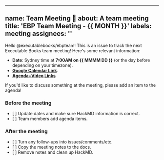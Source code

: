 ______________________________________________________________________

## name: Team Meeting 📅 about: A team meeting title: 'EBP Team Meeting - {{ MONTH }}' labels: meeting assignees: ''

Hello @executablebooks/ebpteam! This is an issue to track the next Executable Books team meeting! Here's some relevant information:

- **Date**: Sydney time at **7:00AM on {{ MMMM DD }}** (or the day before depending on your timezone).
- [**Google Calendar Link**](https://calendar.google.com/calendar/embed?src=2nbh00hh9020u622nt0p5qhbek%40group.calendar.google.com&ctz=America%2FLos_Angeles).
- [**Agenda+Video Links**](https://hackmd.io/THymMOAmSICp8rJdB6_Z1w?edit)

If you'd like to discuss something at the meeting, please add an item to the agenda!

### Before the meeting

- \[ \] Update dates and make sure HackMD information is correct.
- \[ \] Team members add agenda items.

### After the meeting

- \[ \] Turn any follow-ups into issues/comments/etc.
- \[ \] Copy the meeting notes to the docs.
- \[ \] Remove notes and clean up HackMD.
